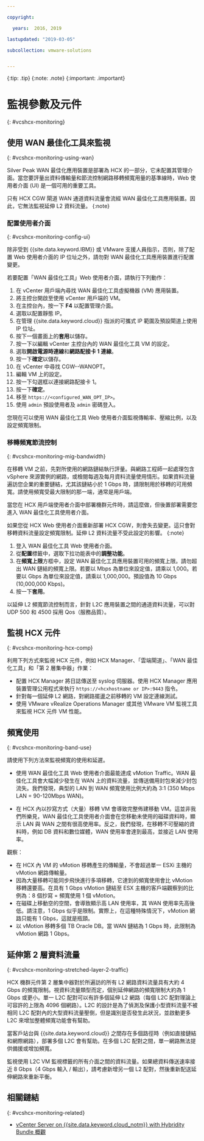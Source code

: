 ```yaml
---

copyright:

  years:  2016, 2019

lastupdated: "2019-03-05"

subcollection: vmware-solutions


---
```


{:tip: .tip}
{:note: .note}
{:important: .important}

# 監視參數及元件
{: #vcshcx-monitoring}

## 使用 WAN 最佳化工具來監視
{: #vcshcx-monitoring-using-wan}

Silver Peak WAN 最佳化應用裝置是部署為 HCX 的一部分，它未配置其管理介面。當您要評量出資料傳輸量和節流控制網路移轉頻寬用量的基準線時，Web 使用者介面 (UI) 是一個可用的重要工具。

只有 HCX CGW 閘道 WAN 通道資料流量會流經 WAN 最佳化工具應用裝置。因此，它無法監視延伸 L2 資料流量。
{:note}

### 配置使用者介面
{: #vcshcx-monitoring-config-ui}

除非受到 {{site.data.keyword.IBM}} 或 VMware 支援人員指示，否則，除了配置 Web 使用者介面的 IP 位址之外，請勿對 WAN 最佳化工具應用裝置進行配置變更。   

若要配置「WAN 最佳化工具」Web 使用者介面，請執行下列動作：
1.	在 vCenter 用戶端內尋找 WAN 最佳化工具虛擬機器 (VM) 應用裝置。
2.	將主控台開啟至使用 vCenter 用戶端的 VM。
3.	在主控台內，按一下 **F4** 以配置管理介面。
4.	選取以配置靜態 IP。
5.	在管理 {{site.data.keyword.cloud}} 指派的可攜式 IP 範圍及預設閘道上使用 IP 位址。
6.	按下一個畫面上的**套用**以儲存。
7.  按一下以編輯 vCenter 主控台內的 WAN 最佳化工具 VM 的設定。
8.	選取**開啟電源時連線**和**網路配接卡 1 連線**。
9.	按一下**確定**以儲存。
10.	在 vCenter 中尋找 CGW-<xxx>-WANOPT。
11.	編輯 VM 上的設定。
12.	按一下勾選框以連接網路配接卡 1。
13.	按一下**確定**。
14.	移至 `https://<configured_WAN_OPT_IP>`。
15.	使用 `admin` 預設使用者及 `admin` 密碼登入。

您現在可以使用 WAN 最佳化工具 Web 使用者介面監視傳輸率、壓縮比例，以及設定頻寬限制。

### 移轉頻寬節流控制
{: #vcshcx-monitoring-mig-bandwidth}

在移轉 VM 之前，先對所使用的網路鏈結執行評量。與網路工程師一起處理包含 vSphere 來源實例的網路，或檢閱每週及每月資料流量使用情形。如果資料流量遍訪您企業的重要鏈結，尤其該鏈結小於 1 Gbps 時，請限制用於移轉的可用頻寬。請使用頻寬受最大限制的那一端，通常是用戶端。

當您在 HCX 用戶端使用者介面中部署機群元件時，請這麼做，但後置部署需要您進入 WAN 最佳化工具使用者介面。

如果您從 HCX Web 使用者介面重新部署 HCX CGW，則會失去變更。這只會對移轉資料流量設定頻寬限制。延伸 L2 資料流量不受此設定的影響。
{:note}

1. 登入 WAN 最佳化工具 Web 使用者介面。
2. 從**配置**標籤中，選取下拉功能表中的**調整功能**。
3. 在**頻寬上限**方框中，設定 WAN 最佳化工具應用裝置可用的頻寬上限。請勿超出 WAN 鏈結的頻寬上限。若要以 Mbps 為單位來設定值，請乘以 1,000。若要以 Gbps 為單位來設定值，請乘以 1,000,000。預設值為 10 Gbps (10,000,000 Kbps)。
4. 按一下**套用**。

以延伸 L2 頻寬節流控制而言，針對 L2C 應用裝置之間的通道資料流量，可以對 UDP 500 和 4500 採用 Qos（服務品質）。

## 監視 HCX 元件
{: #vcshcx-monitoring-hcx-comp}

利用下列方式來監視 HCX 元件，例如 HCX Manager、「雲端閘道」、「WAN 最佳化工具」和「第 2 層集中器」作業：

- 配置 HCX Manager 將日誌傳送至 syslog 伺服器。使用 HCX Manager 應用裝置管理公用程式來執行 `https://<hcxhostname or
IP>:9443` 指令。
- 針對每一個延伸 L2 網路，對網路擺盪之前移轉的 VM 設定連線測試。
- 使用 VMware vRealize Operations Manager 或其他 VMware VM 監視工具來監視 HCX 元件 VM 性能。

## 頻寬使用
{: #vcshcx-monitoring-band-use}

請使用下列方法來監視頻寬的使用和延遲。

- 使用 WAN 最佳化工具 Web 使用者介面最能達成 vMotion Traffic。WAN 最佳化工具會大幅減少發生在 WAN 上的資料流量，並傳送備用封包來減少封包流失。我們發現，典型的 LAN 到 WAN 頻寬使用比例大約為 3:1 (350 Mbps LAN = 90-120Mbps WAN)。

- 在 HCX 內以抄寫方式（大量）移轉 VM 會導致完整佈建移動 VM。這並非我們所樂見，WAN 最佳化工具使用者介面會在您移動未使用的磁碟資料時，顯示 LAN 與 WAN 之間有很高使用率。反之，我們發現，在移轉不可壓縮的資料時，例如 DB 資料和數位媒體，WAN 使用率會達到最高，並接近 LAN 使用率。

觀察：
- 在 HCX 內 VM 的 vMotion 移轉產生的傳輸量，不會超過單一 ESXi 主機的 vMotion 網路傳輸量。
- 因為大量移轉可能同步飛快進行多項移轉，它達到的頻寬使用會比 vMotion 移轉還要高。在具有 1 Gbps vMotion 鏈結至 ESX 主機的客戶端觀察到的比例為：8 個抄寫 = 頻寬使用 1 個 vMotion。
- 在磁碟上移動空的空間，會導致顯示高 LAN 使用率，其 WAN 使用率先高後低。請注意，1 Gbps 似乎是限制。實際上，在這種特殊情況下，vMotion 網路只能有 1 Gbps，這就是瓶頸。
- 以 vMotion 移轉多個 TB Oracle DB。當 WAN 鏈結為 1 Gbps 時，此限制為 vMotion 網路 1 Gbps。

## 延伸第 2 層資料流量
{: #vcshcx-monitoring-stretched-layer-2-traffic}

HCX 機群元件第 2 層集中器對於所遍訪的所有 L2 網路資料流量具有大約 4 Gbps 的頻寬限制。視資料流量類型而定，個別延伸網路的頻寬限制大約為 1 Gbps 或更小。單一 L2C 配對可以有許多個延伸 L2 網路（每個 L2C 配對理論上可容許的上限為 4096 個網路）。L2C 的設計是為了偵測及保護小型資料流量不被相同 L2C 配對內的大型資料流量壓倒，但是識別是否發生此狀況，並啟動更多 L2C 來增加整體頻寬功能會有幫助。

當客戶站台與 {{site.data.keyword.cloud}} 之間存在多個路徑時（例如直接鏈結和網際網路），部署多個 L2C 會有幫助。在多個 L2C 配對之間，單一網路無法提供備援或增加頻寬。

監視使用 L2C VM 監視標籤的所有介面之間的資料流量。如果總資料傳送速率接近 8 Gbps（4 Gbps 輸入 / 輸出），請考慮新增另一個 L2 配對，然後重新配送延伸網路來重新平衡。

## 相關鏈結
{: #vcshcx-monitoring-related}

* [vCenter Server on {{site.data.keyword.cloud_notm}} with Hybridity Bundle 概觀](/docs/services/vmwaresolutions/archiref/vcs?topic=vmware-solutions-vcs-hybridity-intro)   
